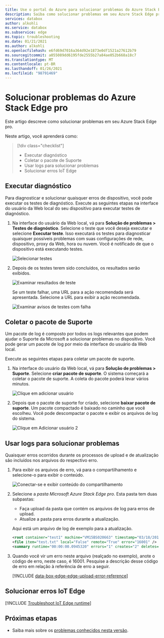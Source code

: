 ```yaml
---
title: Use o portal do Azure para solucionar problemas do Azure Stack Edge pro | Microsoft Docs
description: Saiba como solucionar problemas em seu Azure Stack Edge pro. Você pode executar o diagnóstico, coletar informações de suporte e usar logs para solucionar problemas.
services: databox
author: alkohli
ms.service: databox
ms.subservice: edge
ms.topic: troubleshooting
ms.date: 01/21/2021
ms.author: alkohli
ms.openlocfilehash: e6fd69d7016a364d92e1873e0df1521a27612b79
ms.sourcegitcommit: a055089dd6195fde2555b27a84ae052b668a18c7
ms.translationtype: MT
ms.contentlocale: pt-BR
ms.lasthandoff: 01/26/2021
ms.locfileid: "98791469"
---
```

# <a name="troubleshoot-your-azure-stack-edge-pro-issues"></a>Solucionar problemas do Azure Stack Edge pro

Este artigo descreve como solucionar problemas em seu Azure Stack Edge pro. 

Neste artigo, você aprenderá como:

> [!div class="checklist"]
>
> * Executar diagnóstico
> * Coletar o pacote de Suporte
> * Usar logs para solucionar problemas
> * Solucionar erros IoT Edge

## <a name="run-diagnostics"></a>Executar diagnóstico

Para diagnosticar e solucionar quaisquer erros de dispositivo, você pode executar os testes de diagnóstico. Execute as seguintes etapas na interface do usuário da Web local do seu dispositivo para executar testes de diagnóstico.

1. Na interface do usuário da Web local, vá para **Solução de problemas > Testes de diagnóstico**. Selecione o teste que você deseja executar e selecione **Executar teste**. Isso executará os testes para diagnosticar quaisquer possíveis problemas com suas configurações de rede, dispositivo, proxy da Web, hora ou nuvem. Você é notificado de que o dispositivo está executando testes.

    ![Selecionar testes](media/azure-stack-edge-troubleshoot/run-diag-1.png)

2. Depois de os testes terem sido concluídos, os resultados serão exibidos.

    ![Examinar resultados de teste](media/azure-stack-edge-troubleshoot/run-diag-2.png)

    Se um teste falhar, uma URL para a ação recomendada será apresentada. Selecione a URL para exibir a ação recomendada.

    ![Examinar avisos de testes com falha](media/azure-stack-edge-troubleshoot/run-diag-3.png)

## <a name="collect-support-package"></a>Coletar o pacote de Suporte

Um pacote de log é composto por todos os logs relevantes que podem ajudar o Suporte da Microsoft a solucionar problemas no dispositivo. Você pode gerar um pacote de log por meio da interface do usuário da Web local.

Execute as seguintes etapas para coletar um pacote de suporte.

1. Na interface do usuário da Web local, vá para **Solução de problemas > Suporte**. Selecione **criar pacote de suporte**. O sistema começará a coletar o pacote de suporte. A coleta do pacote poderá levar vários minutos.

    ![Clique em adicionar usuário](media/azure-stack-edge-troubleshoot/collect-logs-1.png)

2. Depois que o pacote de suporte for criado, selecione **baixar pacote de suporte**. Um pacote compactado é baixado no caminho que você escolheu. Você pode descompactar o pacote e exibir os arquivos de log do sistema.

    ![Clique em Adicionar usuário 2](media/azure-stack-edge-troubleshoot/collect-logs-2.png)

## <a name="use-logs-to-troubleshoot"></a>Usar logs para solucionar problemas

Quaisquer erros ocorridos durante os processos de upload e de atualização são incluídos nos arquivos do respectivo erro.

1. Para exibir os arquivos de erro, vá para o compartilhamento e selecione-o para exibir o conteúdo. 

      ![Conectar-se e exibir conteúdo do compartilhamento](media/azure-stack-edge-troubleshoot/troubleshoot-logs-1.png)

2. Selecione a _pasta Microsoft Azure Stack Edge pro_. Esta pasta tem duas subpastas:

    * Faça upload da pasta que contém os arquivos de log para erros de upload.
    * Atualize a pasta para erros durante a atualização.

    Aqui está um arquivo de log de exemplo para a atualização.

    ```xml
    <root container="test1" machine="VM15BS020663" timestamp="03/18/2019 00:11:10" />
    <file item="test.txt" local="False" remote="True" error="16001" />
    <summary runtime="00:00:00.0945320" errors="1" creates="2" deletes="0" insync="3" replaces="0" pending="9" />
    ```

3. Quando você vir um erro neste arquivo (realçado no exemplo), anote o código de erro, neste caso, é 16001. Pesquise a descrição desse código de erro em relação à referência de erro a seguir.

    [!INCLUDE [data-box-edge-edge-upload-error-reference](../../includes/data-box-edge-gateway-upload-error-reference.md)]

## <a name="troubleshoot-iot-edge-errors"></a>Solucionar erros IoT Edge

[!INCLUDE [Troubleshoot IoT Edge runtime](../../includes/azure-stack-edge-iot-troubleshoot-compute.md)]

## <a name="next-steps"></a>Próximas etapas

* Saiba mais sobre os [problemas conhecidos nesta versão](../databox-gateway/data-box-gateway-release-notes.md).